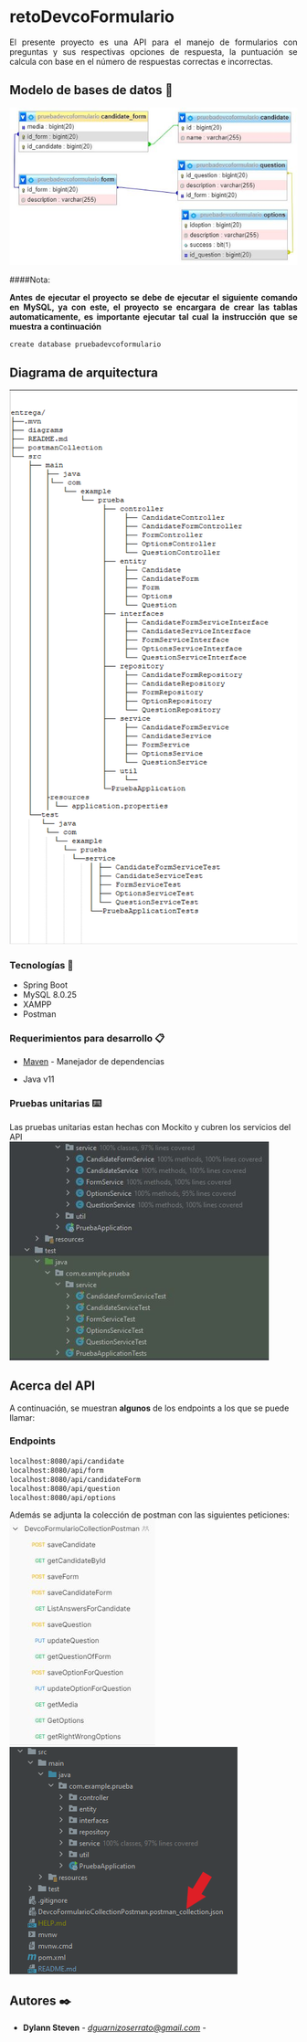 # retoDevcoFormulario

<div style="text-align: justify "> El presente proyecto es una API para el manejo de formularios con preguntas
y sus respectivas opciones de respuesta, la puntuación se calcula con base en el número de 
respuestas correctas e incorrectas. </div>

## Modelo de bases de datos 📄

![alt text](diagrams/modeloBD.JPG)

####Nota: 
**<div style="text-align: justify ">Antes de ejecutar el proyecto se debe de ejecutar el siguiente comando en MySQL, 
ya con este, el proyecto se encargara de crear las tablas automaticamente, es importante ejecutar tal cual la instrucción
que se muestra a continuación</div>**  
```
create database pruebadevcoformulario
```

## Diagrama de arquitectura

![alt text](diagrams/diagramaDeArquitectura.png)
### Tecnologías 🚀

* Spring Boot
* MySQL 8.0.25
* XAMPP
* Postman

### Requerimientos para desarrollo 📋

* [Maven](https://maven.apache.org/) - Manejador de dependencias

- Java v11

### Pruebas unitarias ⌨️

Las pruebas unitarias estan hechas con Mockito y cubren los servicios del API
<br/>
![alt text](diagrams/pruebasServicio.JPG)

## Acerca del API

A continuación, se muestran **algunos** de los endpoints a los que se puede llamar:

### Endpoints

```
localhost:8080/api/candidate
localhost:8080/api/form
localhost:8080/api/candidateForm
localhost:8080/api/question
localhost:8080/api/options
```
Además se adjunta la colección de postman con las siguientes peticiones:
<br/>
![alt text](diagrams/peticionesPostman.JPG)
<br/>
![alt text](diagrams/ColeccionPostman.png)


## Autores ✒️

* **Dylann Steven** - *dguarnizoserrato@gmail.com* -
